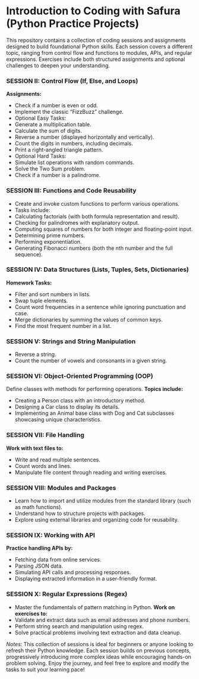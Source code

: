 # Introduction to Coding with Safura (Python Practice Projects)

This repository contains a collection of coding sessions and assignments designed to build foundational Python skills. Each session covers a different topic, ranging from control flow and functions to modules, APIs, and regular expressions. Exercises include both structured assignments and optional challenges to deepen your understanding.

### SESSION II: Control Flow (If, Else, and Loops)  
**Assignments:**
- Check if a number is even or odd.
- Implement the classic “FizzBuzz” challenge.
- Optional Easy Tasks:
- Generate a multiplication table.
- Calculate the sum of digits.
- Reverse a number (displayed horizontally and vertically).
- Count the digits in numbers, including decimals.
- Print a right-angled triangle pattern.
- Optional Hard Tasks:
- Simulate list operations with random commands.
- Solve the Two Sum problem.
- Check if a number is a palindrome.

### SESSION III: Functions and Code Reusability
- Create and invoke custom functions to perform various operations.
- Tasks include:
- Calculating factorials (with both formula representation and result).
- Checking for palindromes with explanatory output.
- Computing squares of numbers for both integer and floating-point input.
- Determining prime numbers.
- Performing exponentiation.
- Generating Fibonacci numbers (both the nth number and the full sequence).

### SESSION IV: Data Structures (Lists, Tuples, Sets, Dictionaries)
**Homework Tasks:**
- Filter and sort numbers in lists.
- Swap tuple elements.
- Count word frequencies in a sentence while ignoring punctuation and case.
- Merge dictionaries by summing the values of common keys.
- Find the most frequent number in a list.

### SESSION V: Strings and String Manipulation
- Reverse a string.
- Count the number of vowels and consonants in a given string.

### SESSION VI: Object-Oriented Programming (OOP)
Define classes with methods for performing operations.
**Topics include:**
- Creating a Person class with an introductory method.
- Designing a Car class to display its details.
- Implementing an Animal base class with Dog and Cat subclasses showcasing unique characteristics.

### SESSION VII: File Handling
**Work with text files to:**
- Write and read multiple sentences.
- Count words and lines.
- Manipulate file content through reading and writing exercises.

### SESSION VIII: Modules and Packages
- Learn how to import and utilize modules from the standard library (such as math functions).
- Understand how to structure projects with packages.
- Explore using external libraries and organizing code for reusability.

### SESSION IX: Working with API
**Practice handling APIs by:**
- Fetching data from online services.
- Parsing JSON data.
- Simulating API calls and processing responses.
- Displaying extracted information in a user-friendly format.

### SESSION X: Regular Expressions (Regex)
- Master the fundamentals of pattern matching in Python.
**Work on exercises to:**
- Validate and extract data such as email addresses and phone numbers.
- Perform string search and manipulation using regex.
- Solve practical problems involving text extraction and data cleanup.


*Notes:*
This collection of sessions is ideal for beginners or anyone looking to refresh their Python knowledge. Each session builds on previous concepts, progressively introducing more complex ideas while encouraging hands-on problem solving. Enjoy the journey, and feel free to explore and modify the tasks to suit your learning pace!
